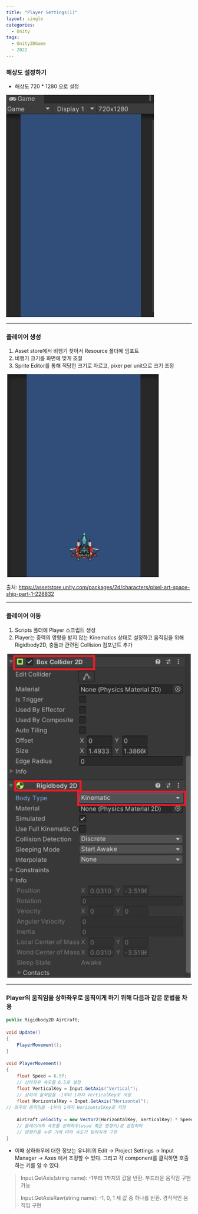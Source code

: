 ```yaml
---
title: "Player Settings(1)"
layout: single
categories:
  - Unity
tags:
  - Unity2DGame
  - 2022
---
```


### 해상도 설정하기
  - 해상도 720 * 1280 으로 설정

  ![Display](/assets/images/2022_Display.png)

---

### 플레이어 생성

  1. Asset store에서 비행기 찾아서 Resource 폴더에 임포트
  2. 비행기 크기를 화면에 맞게 조절
  3. Sprite Editor를 통해 적당한 크기로 자르고, pixer per unit으로 크기 조정

  ![Display(1)](/assets/images/2022_Display(1).png)

  출처: https://assetstore.unity.com/packages/2d/characters/pixel-art-space-ship-part-1-228832

---

### 플레이어 이동
  1. Scripts 폴더에 Player 스크립트 생성
  2. Player는 중력의 영향을 받지 않는 Kinematics 상태로 설정하고
    움직임을 위해 Rigidbody2D, 충돌과 관련된 Collision 컴포넌트 추가

  ![Player_Component](/assets/images/2022_Player_Component.png)

---

### Player의 움직임을 상하좌우로 움직이게 하기 위해 다음과 같은 문법을 차용

  ```C#    
  public Rigidbody2D AirCraft;

  void Update()
  {
      PlayerMovement();
  }

  void PlayerMovement()
  {
      float Speed = 6.5f;
      // 상하좌우 속도를 6.5로 설정
      float VerticalKey = Input.GetAxis("Vertical");
      // 상하의 움직임을 -1부터 1까지 VerticalKey로 저장
      float HorizontalKey = Input.GetAxis("Horizontal");
  // 좌우의 움직임을 -1부터 1까지 HorizontalKey로 저장

      AirCraft.velocity = new Vector2(HorizontalKey, VerticalKey) * Speed;
      // 플레이어의 속도를 상하좌우(wsad 혹은 방향키)로 설정하여
      // 방향키를 누른 거에 따라 속도가 달라지게 구현
  }
  ```

  + 이때 상하좌우에 대한 정보는 유니티의 Edit -> Project Settings -> Input Manager -> Axes 에서
    조정할 수 있다.  그리고 각 component를 클릭하면 호출하는 키를 알 수 있다.

  > Input.GetAxis(string name): -1부터 1까지의 값을 반환. 부드러운 움직임 구현 가능
  > 
  > Input.GetAxisRaw(string name): -1, 0, 1 세 값 중 하나를 반환. 경직적인 움직임 구현
